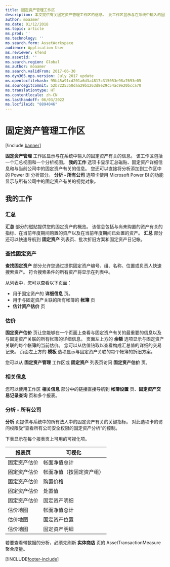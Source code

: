 ```yaml
---
title: 固定资产管理工作区
description: 本文提供有关固定资产管理工作区的信息。 此工作区显示与在系统中输入的固定资产有关的信息。 它包含一个汇总视图和一个分析视图。
author: moaamer
ms.date: 01/12/2018
ms.topic: article
ms.prod: ''
ms.technology: ''
ms.search.form: AssetWorkspace
audience: Application User
ms.reviewer: kfend
ms.assetid: ''
ms.search.region: Global
ms.author: moaamer
ms.search.validFrom: 2017-06-30
ms.dyn365.ops.version: July 2017 update
ms.openlocfilehash: 95b45a91cd201a6d3a4817c315053e98a7693e05
ms.sourcegitcommit: 52b7225350daa29b1263d8e29c54ac9e20bcca70
ms.translationtype: HT
ms.contentlocale: zh-CN
ms.lasthandoff: 06/03/2022
ms.locfileid: "8894046"
---
```

# <a name="fixed-asset-management-workspace"></a>固定资产管理工作区

[!include [banner](../includes/banner.md)]

**固定资产管理** 工作区显示与在系统中输入的固定资产有关的信息。 该工作区包括一个汇总视图和一个分析视图。 **我的工作** 选项卡显示汇总磁贴、固定资产详细信息和与当前公司中的固定资产有关的信息。 您还可以直接将分析添加到工作区中的 Power BI 分析部分。 **分析 - 所有公司** 选项卡使用 Microsoft Power BI 的功能显示与所有公司中的固定资产有关的视觉对象。

## <a name="my-work"></a>我的工作

### <a name="summary"></a>汇总

**汇总** 部分的磁贴提供您的固定资产的概览。 该信息包括与尚未购置的资产有关的指标、在当前年度期间购置的资产以及在当前年度期间已处置的资产。 **汇总** 部分还可以快速导航到 **固定资产** 列表页、批次折旧方案和固定资产日记帐。

### <a name="find-fixed-assets"></a>查找固定资产

**查找固定资产** 部分允许您通过提供固定资产编号、组、名称、位置或负责人快速搜索资产。 符合搜索条件的所有资产将显示在列表中。

从列表中，您可以查看以下页面：

 - 用于固定资产的 **详细信息** 页。
 - 用于与固定资产关联的所有帐簿的 **帐簿** 页
 - **估计资产估价** 页

### <a name="valuations"></a>估价

**固定资产估价** 页让您能够在一个页面上查看与固定资产有关的最重要的信息以及与固定资产关联的所有帐簿的详细信息。 页面左上方的 **余额** 选项显示与固定资产关联的每个帐簿的当前估价。 您可以从估值钻取以查看构成汇总值的详细的交易记录。 页面左上方的 **模板** 选项显示与固定资产关联的每个帐簿的折旧方案。

您可以从 **固定资产管理** 工作区或 **固定资产** 列表页访问 **固定资产估价** 页。

### <a name="related-information"></a>相关信息

您可以使用工作区 **相关信息** 部分中的链接直接导航到 **帐簿设置** 页、**固定资产交易记录查询** 页和多个报表。

### <a name="analytics--all-companies"></a>分析 - 所有公司

**分析** 页提供与系统中的所有法人中的固定资产有关的关键指标。 对此选项卡的访问权限受“查看所有公司安全权限的固定资产分析”的控制。

下表显示在每个报表页上可用的可视化项。

| 报表页            | 可视化        |
|------------------------|----------------------|
| 固定资产估价 | 帐面净值总计 |
| 固定资产估价 | 帐面净值（按固定资产组） |
| 固定资产估价 | 购置价格 |
| 固定资产估价 | 处置值 |
| 固定资产估价 | 固定资产明细 |
| 估价地图        | 帐面净值总计 |
| 估价地图        | 固定资产位置 |
| 估价地图        | 固定资产明细 |

若要查看带数据的分析，必须先刷新 **实体商店** 页的 AssetTransactionMeasure 聚合度量。


[!INCLUDE[footer-include](../../includes/footer-banner.md)]
